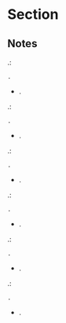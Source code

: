 # Section

## Notes
.:
```
.
```
- .

.:
```
.
```
- .

.:
```
.
```
- .

.:
```
.
```
- .

.:
```
.
```
- .

.:
```
.
```
- .

